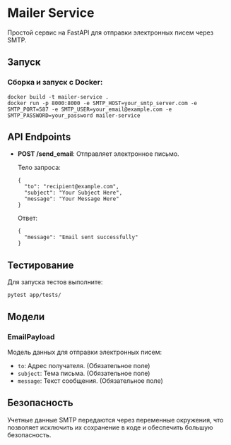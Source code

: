# Mailer Service

Простой сервис на FastAPI для отправки электронных писем через SMTP.

## Запуск

### Сборка и запуск с Docker:

```
docker build -t mailer-service .
docker run -p 8000:8000 -e SMTP_HOST=your_smtp_server.com -e SMTP_PORT=587 -e SMTP_USER=your_email@example.com -e SMTP_PASSWORD=your_password mailer-service
```

## API Endpoints

- **POST /send_email**: Отправляет электронное письмо.

  Тело запроса:

  ```
  {
    "to": "recipient@example.com",
    "subject": "Your Subject Here",
    "message": "Your Message Here"
  }
  ```

  Ответ:

  ```
  {
    "message": "Email sent successfully"
  }
  ```

## Тестирование

Для запуска тестов выполните:

```
pytest app/tests/
```

## Модели

### EmailPayload

Модель данных для отправки электронных писем:

- `to`: Адрес получателя. (Обязательное поле)
- `subject`: Тема письма. (Обязательное поле)
- `message`: Текст сообщения. (Обязательное поле)

## Безопасность

Учетные данные SMTP передаются через переменные окружения, что позволяет исключить их сохранение в коде и обеспечить большую безопасность.

